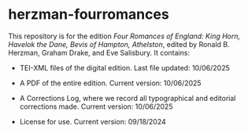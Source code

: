 # herzman-fourromances

This repository is for the edition _Four Romances of England: King Horn, Havelok the Dane, Bevis of Hampton, Athelston_, edited by Ronald B. Herzman, Graham Drake, and Eve Salisbury. It contains:

- TEI-XML files of the digital edition. Last file updated: 10/06/2025

- A PDF of the entire edition. Current version: 10/06/2025

- A Corrections Log, where we record all typographical and editorial corrections made. Current version: 10/06/2025

- License for use. Current version: 09/18/2024
